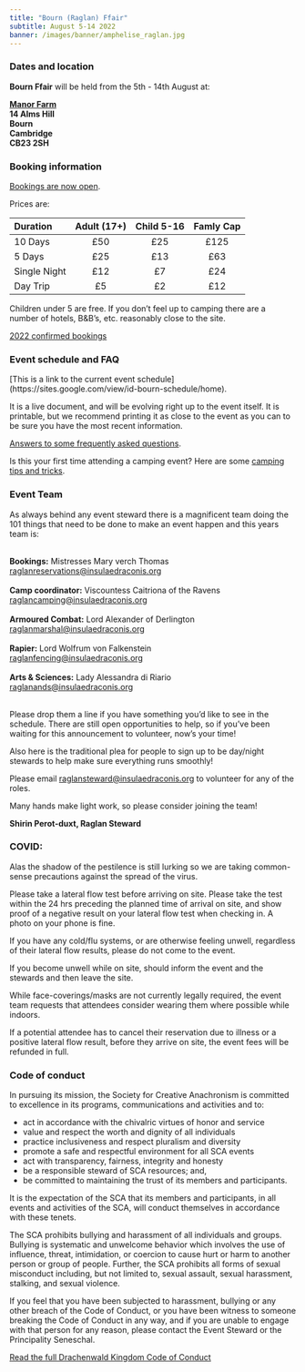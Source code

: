 ```yaml
---
title: "Bourn (Raglan) Ffair"
subtitle: August 5-14 2022
banner: /images/banner/amphelise_raglan.jpg
---
```


<h3>Dates and location</h3>
<b>Bourn Ffair</b> will be held from the 5th - 14th August at: 

<b><a href="http://manorfarmbourn.com">Manor Farm</a><br>
14 Alms Hill<br>
Bourn<br>
Cambridge<br>
CB23 2SH</b>

<h3>Booking information</h3>
<a href="https://forms.gle/71cbzLMKKDzH5XDM8">Bookings are now open</a>.

Prices are:

| Duration | Adult (17+) | Child 5-16 | Famly Cap |
| :------ | :------: | :------: | :------: |
| 10 Days | £50 | £25 | £125 |
| 5 Days | £25 | £13 | £63 |
| Single Night | £12 | £7 | £24 |
| Day Trip | £5 | £2 | £12 |

Children under 5 are free. If you don’t feel up to camping there are a number of hotels, B&B’s, etc. reasonably close to the site.

[2022 confirmed bookings](https://docs.google.com/spreadsheets/d/e/2PACX-1vSXcoyvjdnSZrVLrjOtcJejgVy7gi1ZJPqx0ZrNVe-KsTgojgDfEjrVmII2PHltcg_bbwLU1Ikvz-gA/pubhtml?gid=0&single=true)

<h3>Event schedule and FAQ</h3>
[This is a link to the current event schedule](https://sites.google.com/view/id-bourn-schedule/home). 

It is a live document, and will be evolving right up to the event itself. It is printable, but we recommend printing it as close to the event as you can to be sure you have the most recent information.

[Answers to some frequently asked questions](https://docs.google.com/document/d/e/2PACX-1vQbU5DmIwlt3Rd-B0m_ZZP3DfUZejhnLSIKHm5HsJ31S3tTQJrwWH1Us0-r2PJbvH_FKKOxXVfnLUsX/pub).

Is this your first time attending a camping event? Here are some [camping tips and tricks](https://tinyurl.com/48j4aur4).

<h3>Event Team</h3>
As always behind any event steward there is a magnificent team doing the 101 things that need to be done to make an event happen and this years team is:<br><br>

<b>Bookings:</b> Mistresses Mary verch Thomas<br>
[raglanreservations@insulaedraconis.org](mailto:raglanreservations@insulaedraconis.org)<br><br>
<b>Camp coordinator:</b> Viscountess Caitriona of the Ravens<br>
[raglancamping@insulaedraconis.org](mailto:raglancamping@insulaedraconis.org)<br><br>
<b>Armoured Combat:</b> Lord Alexander of Derlington<br>
[raglanmarshal@insulaedraconis.org](mailto:raglanmarshal@insulaedraconis.org)<br><br>
<b>Rapier:</b> Lord Wolfrum von Falkenstein<br>
[raglanfencing@insulaedraconis.org](mailto:raglanfencing@insulaedraconis.org)<br><br>
<b>Arts & Sciences:</b> Lady Alessandra di Riario<br>
[raglanands@insulaedraconis.org](mailto:raglanaands@insulaedraconis.org)<br><br>

Please drop them a line if you have something you’d like to see in the schedule. There are still open opportunities to help, so if you’ve been waiting for this announcement to volunteer, now’s your time!

Also here is the traditional plea for people to sign up to be day/night stewards to help make sure everything runs smoothly! 

Please email [raglansteward@insulaedraconis.org](mailto:raglansteward@insuleadraconis.org) to volunteer for any of the roles.

Many hands make light work, so please consider joining the team!

<b>Shirin Perot-duxt, Raglan Steward</b>


<h3>COVID:</h3>
Alas the shadow of the pestilence is still lurking so we are taking common-sense precautions against the spread of the virus.

Please take a lateral flow test before arriving on site. Please take the test within the 24 hrs preceding the planned time of arrival on site, and show proof of a negative result on your lateral flow test when checking in. A photo on your phone is fine.

If you have any cold/flu systems, or are otherwise feeling unwell, regardless of their lateral flow results, please do not come to the event.

If you become unwell while on site, should inform the event and the stewards and then leave the site.

While face-coverings/masks are not currently legally required, the event team requests that attendees consider wearing them where possible while indoors.

If a potential attendee has to cancel their reservation due to illness or a positive lateral flow result, before they arrive on site,  the event fees will be refunded in full.

<h3>Code of conduct</h3>
In pursuing its mission, the Society for Creative Anachronism is committed to excellence in its programs, communications and activities and to:

* act in accordance with the chivalric virtues of honor and service
* value and respect the worth and dignity of all individuals
* practice inclusiveness and respect pluralism and diversity
* promote a safe and respectful environment for all SCA events
* act with transparency, fairness, integrity and honesty
* be a responsible steward of SCA resources; and,
* be committed to maintaining the trust of its members and participants.

It is the expectation of the SCA that its members and participants, in all events and activities of the SCA, will conduct themselves in accordance with these tenets.

The SCA prohibits bullying and harassment of all individuals and groups. Bullying is systematic and unwelcome behavior which involves the use of influence, threat, intimidation, or coercion to cause hurt or harm to another person or group of people. Further, the SCA prohibits all forms of sexual misconduct including, but not limited to, sexual assault, sexual harassment, stalking, and sexual violence.

If you feel that you have been subjected to harassment, bullying or any other breach of the Code of Conduct, or you have been witness to someone breaking the Code of Conduct in any way, and if you are unable to engage with that person for any reason, please contact the Event Steward or the Principality Seneschal.

[Read the full Drachenwald Kingdom Code of Conduct](https://drachenwald.sca.org/offices/seneschal/files/DrachenwaldCodeofConductv1.0June2020.pdf?fbclid=IwAR30gevRFQsH46PpT2ot37sMewlMdsY9aj6xXsaK2L9sBpL1377KHI0GZ58)

